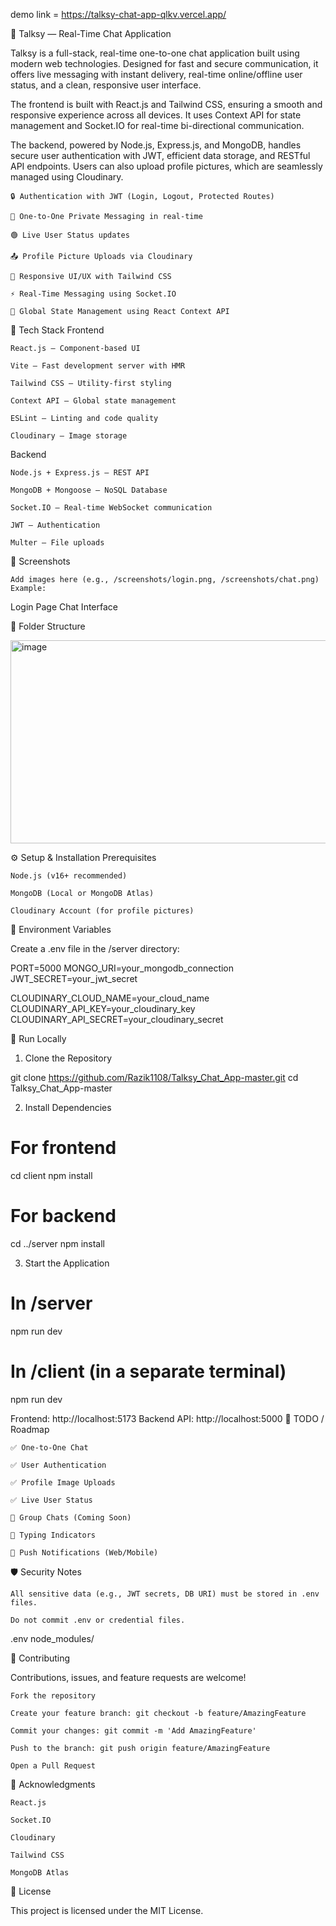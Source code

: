demo link = https://talksy-chat-app-qlkv.vercel.app/

💬 Talksy — Real-Time Chat Application

Talksy is a full-stack, real-time one-to-one chat application built using modern web technologies. Designed for fast and secure communication, it offers live messaging with instant delivery, real-time online/offline user status, and a clean, responsive user interface.

The frontend is built with React.js and Tailwind CSS, ensuring a smooth and responsive experience across all devices. It uses Context API for state management and Socket.IO for real-time bi-directional communication.

The backend, powered by Node.js, Express.js, and MongoDB, handles secure user authentication with JWT, efficient data storage, and RESTful API endpoints. Users can also upload profile pictures, which are seamlessly managed using Cloudinary.

    🔒 Authentication with JWT (Login, Logout, Protected Routes)

    💬 One-to-One Private Messaging in real-time

    🟢 Live User Status updates

    📤 Profile Picture Uploads via Cloudinary

    📱 Responsive UI/UX with Tailwind CSS

    ⚡ Real-Time Messaging using Socket.IO

    🧠 Global State Management using React Context API

🧱 Tech Stack
Frontend

    React.js — Component-based UI

    Vite — Fast development server with HMR

    Tailwind CSS — Utility-first styling

    Context API — Global state management

    ESLint — Linting and code quality

    Cloudinary — Image storage

Backend

    Node.js + Express.js — REST API

    MongoDB + Mongoose — NoSQL Database

    Socket.IO — Real-time WebSocket communication

    JWT — Authentication

    Multer — File uploads

📸 Screenshots

    Add images here (e.g., /screenshots/login.png, /screenshots/chat.png)
    Example:

Login Page	Chat Interface
	
📂 Folder Structure

<img width="619" height="325" alt="image" src="https://github.com/user-attachments/assets/b590af45-dbe8-4819-bd58-86e1504da82f" />

⚙️ Setup & Installation
Prerequisites

    Node.js (v16+ recommended)

    MongoDB (Local or MongoDB Atlas)

    Cloudinary Account (for profile pictures)

🔑 Environment Variables

Create a .env file in the /server directory:

PORT=5000
MONGO_URI=your_mongodb_connection
JWT_SECRET=your_jwt_secret

CLOUDINARY_CLOUD_NAME=your_cloud_name
CLOUDINARY_API_KEY=your_cloudinary_key
CLOUDINARY_API_SECRET=your_cloudinary_secret

🚀 Run Locally
1. Clone the Repository

git clone https://github.com/Razik1108/Talksy_Chat_App-master.git
cd Talksy_Chat_App-master

2. Install Dependencies

# For frontend
cd client
npm install

# For backend
cd ../server
npm install

3. Start the Application

# In /server
npm run dev

# In /client (in a separate terminal)
npm run dev

Frontend: http://localhost:5173
Backend API: http://localhost:5000
📌 TODO / Roadmap

    ✅ One-to-One Chat

    ✅ User Authentication

    ✅ Profile Image Uploads

    ✅ Live User Status

    🔄 Group Chats (Coming Soon)

    🔄 Typing Indicators

    🔄 Push Notifications (Web/Mobile)

🛡️ Security Notes

    All sensitive data (e.g., JWT secrets, DB URI) must be stored in .env files.

    Do not commit .env or credential files.

.env
node_modules/

🤝 Contributing

Contributions, issues, and feature requests are welcome!

    Fork the repository

    Create your feature branch: git checkout -b feature/AmazingFeature

    Commit your changes: git commit -m 'Add AmazingFeature'

    Push to the branch: git push origin feature/AmazingFeature

    Open a Pull Request

🙏 Acknowledgments

    React.js

    Socket.IO

    Cloudinary

    Tailwind CSS

    MongoDB Atlas

📃 License

This project is licensed under the MIT License.

